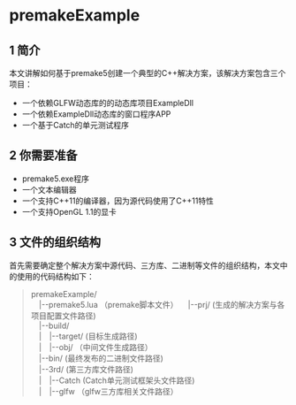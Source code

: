 # premakeExample
## 1 简介
本文讲解如何基于premake5创建一个典型的C++解决方案，该解决方案包含三个项目：
- 一个依赖GLFW动态库的的动态库项目ExampleDll
- 一个依赖ExampleDll动态库的窗口程序APP
- 一个基于Catch的单元测试程序

## 2 你需要准备
- premake5.exe程序
- 一个文本编辑器
- 一个支持C++11的编译器，因为源代码使用了C++11特性
- 一个支持OpenGL 1.1的显卡

## 3 文件的组织结构
首先需要确定整个解决方案中源代码、三方库、二进制等文件的组织结构，本文中的使用的代码结构如下：
> premakeExample/  
> &emsp;|--premake5.lua （premake脚本文件） 
> &emsp;|--prj/ (生成的解决方案与各项目配置文件路径)  
> &emsp;|--build/   
> &emsp;|&emsp;|--target/ (目标生成路径)  
> &emsp;|&emsp;|--obj/ （中间文件生成路径）  
> &emsp;|--bin/ (最终发布的二进制文件路径)  
> &emsp;|--3rd/ (第三方库文件路径)  
> &emsp;|&emsp;|--Catch (Catch单元测试框架头文件路径)  
> &emsp;|&emsp;|--glfw （glfw三方库相关文件路径）  
